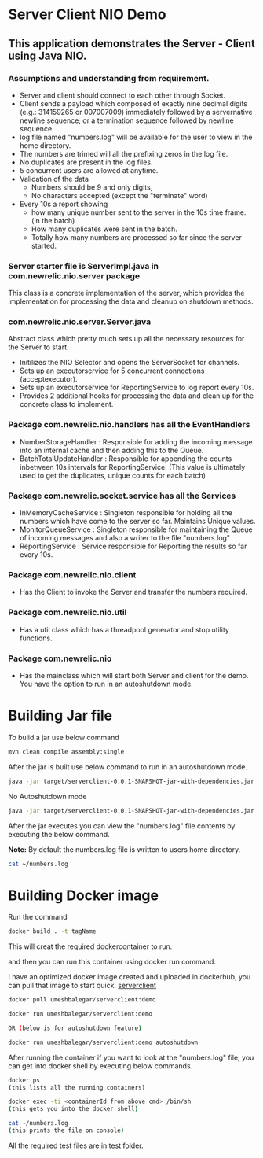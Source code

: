 # Server Client NIO Demo

## This application demonstrates the Server - Client using Java NIO.

### Assumptions and understanding from requirement.
- Server and client should connect to each other through Socket. 
- Client sends a payload which composed of exactly nine decimal digits (e.g.: 314159265 or 007007009) immediately followed by a server­native newline sequence; or a termination sequence followed by newline sequence.
- log file named "numbers.log" will be available for the user to view in the home directory.
- The numbers are trimed will all the prefixing zeros in the log file. 
- No duplicates are present in the log files. 
- 5 concurrent users are allowed at anytime. 
- Validation of the data 
  - Numbers should be 9 and only digits, 
  - No characters accepted (except the "terminate" word)
- Every 10s a report showing 
  - how many unique number sent to the server in the 10s time frame. (in the batch)
  - How many duplicates were sent in the batch. 
  - Totally how many numbers are processed so far since the server started. 
 

### Server starter file is ServerImpl.java in com.newrelic.nio.server package
This class is a concrete implementation of the server, which provides the implementation for processing the data and cleanup on shutdown methods. 


### com.newrelic.nio.server.Server.java 
Abstract class which pretty much sets up all the necessary resources for the Server to start. 
- Initilizes the NIO Selector and opens the ServerSocket for channels. 
- Sets up an executorservice for 5 concurrent connections (acceptexecutor). 
- Sets up an executorservice for ReportingService to log report every 10s.
- Provides 2 additional hooks for processing the data and clean up for the concrete class to implement. 


### Package com.newrelic.nio.handlers has all the EventHandlers
- NumberStorageHandler : Responsible for adding the incoming message into an internal cache and then adding this to the Queue.
- BatchTotalUpdateHandler : Responsible for appending the counts inbetween 10s intervals for ReportingService. (This value is ultimately used to get the duplicates, unique counts for each batch)


### Package com.newrelic.socket.service has all the Services
- InMemoryCacheService : Singleton responsible for holding all the numbers which have come to the server so far. Maintains Unique values. 
- MonitorQueueService : Singleton responsible for maintaining the Queue of incoming messages and also a writer to the file "numbers.log"
- ReportingService : Service responsible for Reporting the results so far every 10s.


### Package com.newrelic.nio.client 
- Has the Client to invoke the Server and transfer the numbers required.

### Package com.newrelic.nio.util 
- Has a util class which has a threadpool generator and stop utility functions. 

### Package com.newrelic.nio 
- Has the mainclass which will start both Server and client for the demo. 
You have the option to run in an autoshutdown mode. 



# Building Jar file
To buiid a jar use below command
```bash
mvn clean compile assembly:single
```

After the jar is built use below command to run in an autoshutdown mode.
```bash
java -jar target/serverclient-0.0.1-SNAPSHOT-jar-with-dependencies.jar autoshutdown
```

No Autoshutdown mode
```bash
java -jar target/serverclient-0.0.1-SNAPSHOT-jar-with-dependencies.jar
```

After the jar executes you can view the "numbers.log" file contents by executing the below command.

**Note:** By default the numbers.log file is written to users home directory. 
```bash
cat ~/numbers.log
```


# Building Docker image
Run the command 
```bash
docker build . -t tagName
```

This will creat the required dockercontainer to run. 

and then you can run this container using docker run command.

I have an optimized docker image created and uploaded in dockerhub, you can pull that image to start quick. [serverclient](https://cloud.docker.com/u/umeshbalegar/repository/docker/umeshbalegar/serverclient)
```bash
docker pull umeshbalegar/serverclient:demo

docker run umeshbalegar/serverclient:demo

OR (below is for autoshutdown feature)

docker run umeshbalegar/serverclient:demo autoshutdown
```

After running the container if you want to look at the "numbers.log" file, you can get into docker shell by executing below commands. 

```bash
docker ps
(this lists all the running containers)

docker exec -ti <containerId from above cmd> /bin/sh
(this gets you into the docker shell)

cat ~/numbers.log
(this prints the file on console)
```

All the required test files are in test folder. 



  


